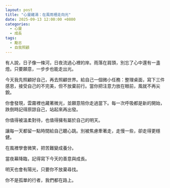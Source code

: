 ```yaml
---
layout: post
title: "心靈雞湯：在風雨裡走向光"
date: 2025-09-13 12:00:00 +0800
categories:
  - 心靈
  - 成長
tags:
  - 勵志
  - 自我照顧
---
```


有人說，日子像一條河，日夜流過心裡的岸。雨落在肩頭，別忘了心中還有一盞燈。只要願意，一步步也能走出光。

今天我先照顧好自己，再去照顧世界。給自己一個微小任務：整理桌面，寫下三件感恩，接受自己的不完美，但不放棄前行。當你把注意力放在眼前，風就不再尖銳。

你會發現，雲霧裡也藏著微光，並願意陪你走過當下。每一次呼吸都是新的開始，跌倒時記得原諒自己，站起來再出發。

你值得被溫柔對待，也值得擁有屬於自己的明天。

讓每一天都留一點時間給自己聽心跳。別被焦慮牽著走，走慢一些，卻走得更穩健。

在風裡學會微笑，把苦難變成養分。

當夜幕降臨，記得寫下今天的善意與成長。

明天也會有陽光，只要你不放棄尋找。

你不是孤單的行者，我們都在路上。